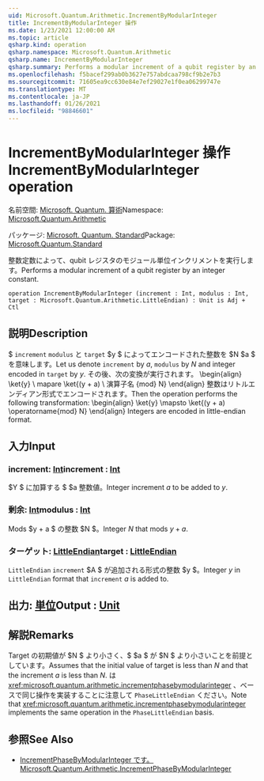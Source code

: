 ```yaml
---
uid: Microsoft.Quantum.Arithmetic.IncrementByModularInteger
title: IncrementByModularInteger 操作
ms.date: 1/23/2021 12:00:00 AM
ms.topic: article
qsharp.kind: operation
qsharp.namespace: Microsoft.Quantum.Arithmetic
qsharp.name: IncrementByModularInteger
qsharp.summary: Performs a modular increment of a qubit register by an integer constant.
ms.openlocfilehash: f5bacef299ab0b3627e757abdcaa798cf9b2e7b3
ms.sourcegitcommit: 71605ea9cc630e84e7ef29027e1f0ea06299747e
ms.translationtype: MT
ms.contentlocale: ja-JP
ms.lasthandoff: 01/26/2021
ms.locfileid: "98846601"
---
```

# <a name="incrementbymodularinteger-operation"></a><span data-ttu-id="372d5-102">IncrementByModularInteger 操作</span><span class="sxs-lookup"><span data-stu-id="372d5-102">IncrementByModularInteger operation</span></span>

<span data-ttu-id="372d5-103">名前空間: [Microsoft. Quantum. 算術](xref:Microsoft.Quantum.Arithmetic)</span><span class="sxs-lookup"><span data-stu-id="372d5-103">Namespace: [Microsoft.Quantum.Arithmetic](xref:Microsoft.Quantum.Arithmetic)</span></span>

<span data-ttu-id="372d5-104">パッケージ: [Microsoft. Quantum. Standard](https://nuget.org/packages/Microsoft.Quantum.Standard)</span><span class="sxs-lookup"><span data-stu-id="372d5-104">Package: [Microsoft.Quantum.Standard](https://nuget.org/packages/Microsoft.Quantum.Standard)</span></span>


<span data-ttu-id="372d5-105">整数定数によって、qubit レジスタのモジュール単位インクリメントを実行します。</span><span class="sxs-lookup"><span data-stu-id="372d5-105">Performs a modular increment of a qubit register by an integer constant.</span></span>

```qsharp
operation IncrementByModularInteger (increment : Int, modulus : Int, target : Microsoft.Quantum.Arithmetic.LittleEndian) : Unit is Adj + Ctl
```


## <a name="description"></a><span data-ttu-id="372d5-106">説明</span><span class="sxs-lookup"><span data-stu-id="372d5-106">Description</span></span>

<span data-ttu-id="372d5-107">$ `increment` `modulus` と `target` $y $ によってエンコードされた整数を $N $a $ を意味します。</span><span class="sxs-lookup"><span data-stu-id="372d5-107">Let us denote `increment` by $a$, `modulus` by $N$ and integer encoded in `target` by $y$.</span></span>
<span data-ttu-id="372d5-108">その後、次の変換が実行されます。 \begin{align} \ket{y} \ mapare \ket{(y + a) \ 演算子名 {mod} N} \end{align} 整数はリトルエンディアン形式でエンコードされます。</span><span class="sxs-lookup"><span data-stu-id="372d5-108">Then the operation performs the following transformation: \begin{align} \ket{y} \mapsto \ket{(y + a) \operatorname{mod} N} \end{align} Integers are encoded in little-endian format.</span></span>

## <a name="input"></a><span data-ttu-id="372d5-109">入力</span><span class="sxs-lookup"><span data-stu-id="372d5-109">Input</span></span>

### <a name="increment--int"></a><span data-ttu-id="372d5-110">increment: [Int](xref:microsoft.quantum.lang-ref.int)</span><span class="sxs-lookup"><span data-stu-id="372d5-110">increment : [Int](xref:microsoft.quantum.lang-ref.int)</span></span>

<span data-ttu-id="372d5-111">$Y $ に加算する $ $a 整数値。</span><span class="sxs-lookup"><span data-stu-id="372d5-111">Integer increment $a$ to be added to $y$.</span></span>


### <a name="modulus--int"></a><span data-ttu-id="372d5-112">剰余: [Int](xref:microsoft.quantum.lang-ref.int)</span><span class="sxs-lookup"><span data-stu-id="372d5-112">modulus : [Int](xref:microsoft.quantum.lang-ref.int)</span></span>

<span data-ttu-id="372d5-113">Mods $y + a $ の整数 $N $。</span><span class="sxs-lookup"><span data-stu-id="372d5-113">Integer $N$ that mods $y + a$.</span></span>


### <a name="target--littleendian"></a><span data-ttu-id="372d5-114">ターゲット: [LittleEndian](xref:Microsoft.Quantum.Arithmetic.LittleEndian)</span><span class="sxs-lookup"><span data-stu-id="372d5-114">target : [LittleEndian](xref:Microsoft.Quantum.Arithmetic.LittleEndian)</span></span>

<span data-ttu-id="372d5-115">`LittleEndian` `increment` $A $ が追加される形式の整数 $y $。</span><span class="sxs-lookup"><span data-stu-id="372d5-115">Integer $y$ in `LittleEndian` format that `increment` $a$ is added to.</span></span>



## <a name="output--unit"></a><span data-ttu-id="372d5-116">出力: [単位](xref:microsoft.quantum.lang-ref.unit)</span><span class="sxs-lookup"><span data-stu-id="372d5-116">Output : [Unit](xref:microsoft.quantum.lang-ref.unit)</span></span>



## <a name="remarks"></a><span data-ttu-id="372d5-117">解説</span><span class="sxs-lookup"><span data-stu-id="372d5-117">Remarks</span></span>

<span data-ttu-id="372d5-118">Target の初期値が $N $ より小さく、$ $a $ が $N $ より小さいことを前提としています。</span><span class="sxs-lookup"><span data-stu-id="372d5-118">Assumes that the initial value of target is less than $N$ and that the increment $a$ is less than $N$.</span></span>
<span data-ttu-id="372d5-119">は <xref:microsoft.quantum.arithmetic.incrementphasebymodularinteger> 、ベースで同じ操作を実装することに注意して `PhaseLittleEndian` ください。</span><span class="sxs-lookup"><span data-stu-id="372d5-119">Note that <xref:microsoft.quantum.arithmetic.incrementphasebymodularinteger> implements the same operation in the `PhaseLittleEndian` basis.</span></span>

## <a name="see-also"></a><span data-ttu-id="372d5-120">参照</span><span class="sxs-lookup"><span data-stu-id="372d5-120">See Also</span></span>

- [<span data-ttu-id="372d5-121">IncrementPhaseByModularInteger です。</span><span class="sxs-lookup"><span data-stu-id="372d5-121">Microsoft.Quantum.Arithmetic.IncrementPhaseByModularInteger</span></span>](xref:Microsoft.Quantum.Arithmetic.IncrementPhaseByModularInteger)